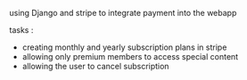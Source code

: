 using Django and stripe to integrate payment into the webapp

tasks :
 - creating monthly and yearly subscription plans in stripe
 - allowing only premium members to access special content  
 - allowing the user to cancel subscription
    

 